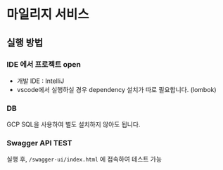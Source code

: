 # 마일리지 서비스

## 실행 방법

### IDE 에서 프로젝트 open
- 개발 IDE : IntelliJ
- vscode에서 실행하실 경우 dependency 설치가 따로 필요합니다. (lombok)

### DB
GCP SQL을 사용하여 별도 설치하지 않아도 됩니다.

### Swagger API TEST

실행 후, ```/swagger-ui/index.html``` 에 접속하여 테스트 가능
